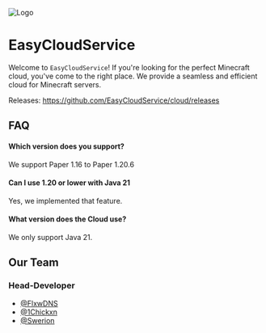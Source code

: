 
![Logo](https://media.discordapp.net/attachments/1235228963404648531/1235238078788931654/Logo.png?ex=6633a49b&is=6632531b&hm=e86e307bbda95995bd11607e346f54b91149dfa706eecd5098dfa49639639272&=&format=webp&quality=lossless&width=1178&height=400)
# EasyCloudService

Welcome to `EasyCloudService`! If you're looking for the perfect Minecraft cloud, you've come to the right place. We provide a seamless and efficient cloud for Minecraft servers.

Releases: https://github.com/EasyCloudService/cloud/releases

## FAQ

#### Which version does you support?
We support Paper 1.16 to Paper 1.20.6

#### Can I use 1.20 or lower with Java 21
Yes, we implemented that feature.

#### What version does the Cloud use?
We only support Java 21.



## Our Team
### Head-Developer
- [@FlxwDNS](https://www.github.com/flxwdns)
- [@1Chickxn](https://www.github.com/1chickxn)
- [@Swerion](https://www.github.com/swerion)
